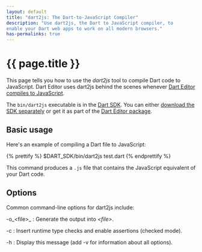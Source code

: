 ```yaml
---
layout: default
title: "dart2js: The Dart-to-JavaScript Compiler"
description: "Use dart2js, the Dart to JavaScript compiler, to
enable your Dart web apps to work on all modern browsers."
has-permalinks: true
---
```


# {{ page.title }}

This page tells you how to use the _dart2js_ tool
to compile Dart code to JavaScript.
Dart Editor uses dart2js behind the scenes whenever
[Dart Editor compiles to JavaScript](/docs/editor/#dart2js).

The `bin/dart2js` executable is in the [Dart SDK](/docs/sdk/).
You can either [download the SDK separately](/docs/sdk/#download)
or get it as part of the [Dart Editor package](/docs/editor/#download).

## Basic usage

Here's an example of compiling a Dart file to JavaScript:

{% prettify %}
$DART_SDK/bin/dart2js test.dart
{% endprettify %}

This command produces a `.js` file
that contains the JavaScript equivalent of your Dart code.

## Options

Common command-line options for dart2js include:

-o_&lt;file&gt;_
: Generate the output into _&lt;file&gt;_.

-c
: Insert runtime type checks and enable assertions (checked mode).

-h
: Display this message (add -v for information about all options).
